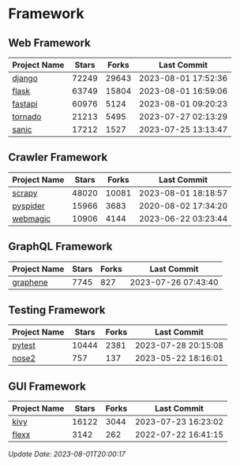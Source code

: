 # Framework

## Web Framework
| Project Name | Stars | Forks | Last Commit |
| ------------ | ----- | ----- | ----------- |
| [django](https://github.com/django/django) | 72249 | 29643 | 2023-08-01 17:52:36 |
| [flask](https://github.com/pallets/flask) | 63749 | 15804 | 2023-08-01 16:59:06 |
| [fastapi](https://github.com/tiangolo/fastapi) | 60976 | 5124 | 2023-08-01 09:20:23 |
| [tornado](https://github.com/tornadoweb/tornado) | 21213 | 5495 | 2023-07-27 02:13:29 |
| [sanic](https://github.com/sanic-org/sanic) | 17212 | 1527 | 2023-07-25 13:13:47 |

## Crawler Framework
| Project Name | Stars | Forks | Last Commit |
| ------------ | ----- | ----- | ----------- |
| [scrapy](https://github.com/scrapy/scrapy) | 48020 | 10081 | 2023-08-01 18:18:57 |
| [pyspider](https://github.com/binux/pyspider) | 15966 | 3683 | 2020-08-02 17:34:20 |
| [webmagic](https://github.com/code4craft/webmagic) | 10906 | 4144 | 2023-06-22 03:23:44 |

## GraphQL Framework
| Project Name | Stars | Forks | Last Commit |
| ------------ | ----- | ----- | ----------- |
| [graphene](https://github.com/graphql-python/graphene) | 7745 | 827 | 2023-07-26 07:43:40 |

## Testing Framework
| Project Name | Stars | Forks | Last Commit |
| ------------ | ----- | ----- | ----------- |
| [pytest](https://github.com/pytest-dev/pytest) | 10444 | 2381 | 2023-07-28 20:15:08 |
| [nose2](https://github.com/nose-devs/nose2) | 757 | 137 | 2023-05-22 18:16:01 |

## GUI Framework
| Project Name | Stars | Forks | Last Commit |
| ------------ | ----- | ----- | ----------- |
| [kivy](https://github.com/kivy/kivy) | 16122 | 3044 | 2023-07-23 16:23:02 |
| [flexx](https://github.com/flexxui/flexx) | 3142 | 262 | 2022-07-22 16:41:15 |

*Update Date: 2023-08-01T20:00:17*